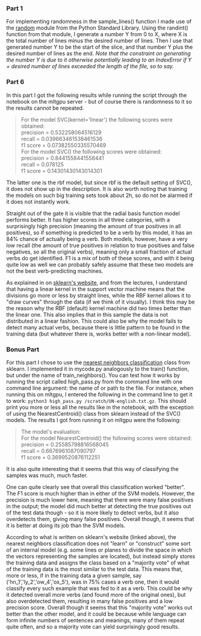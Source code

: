### Part 1
For implementing randomness in the sample_lines() function I made use of the [random](https://docs.python.org/3/library/random.html) module from the Python Standard Library. Using the randint() function from that module, I generate a number Y from 0 to X, where X is the total number of lines minus the desired number of lines. Then I use that generated number Y to be the start of the slice, and that number Y plus the desired number of lines as the end. _Note that the constraint on generating the number Y is due to it otherwise potentially leading to an IndexError if Y + desired number of lines exceeded the length of the file, so to say._

### Part 6
In this part I got the following results while running the script through the notebook on the mltgpu server - but of course there is randomness to it so the results cannot be repeated.
>For the model SVC(kernel='linear') the following scores were obtained:      
>	precision = 0.532258064516129    
>	recall = 0.039663461538461536    
>	f1 score = 0.07382550335570469   
>For the model SVC() the following scores were obtained:    
>	precision = 0.8441558441558441    
>	recall = 0.078125     
>	f1 score = 0.14301430143014301      

The latter one is the rbf model, but since rbf is the default setting of SVC(), it does not show up in the description. It is also worth noting that training the models on such big training sets took about 2h, so do not be alarmed if it does not instantly work.   

Straight out of the gate it is visible that the radial basis function model performs better. It has higher scores in all three categories, with a surprisingly high precision (meaning the amount of true positives in all positives), so if something is predicted to be a verb by this model, it has an 84% chance of actually being a verb. Both models, however, have a very low recall (the amount of true positives in relation to true positives and false negatives, so all the original verbs), meaning only a small fraction of actual verbs do get identified. F1 is a mix of both of these scores, and with it being quite low as well we can probably safely assume that these two models are not the best verb-predicting machines.   

As explained in on [sklearn's website](https://scikit-learn.org/stable/modules/svm.html), and from the lectures, I understand that having a linear kernel in the support vector machine means that the divisions go more or less by straight lines, while the RBF kernel allows it to "draw curves" through the data (if we think of it visually). I think this may be the reason why the RBF (default) kernel machine did two times better than the linear one. This also implies that in this sample the data is not distributed in a linear fashion. This could also be why the model fails to detect many actual verbs, because there is little pattern to be found in the training data (but whatever there is, works better with a non-linear model).

### Bonus Part
For this part I chose to use the [nearest neighbors classification](https://scikit-learn.org/stable/modules/neighbors.html#nearest-neighbors-classification) class from sklearn. I implemented it in mycode.py analogously to the train() function, but under the name of train_neighbors(). You can test how it works by running the script called high_pass.py from the command line with one command line argument: the name of or path to the file. For instance, when running this on mltgpu, I entered the following in the command line to get it to work: `python3 high_pass.py /scratch/UN-english.txt.gz`. This should print you more or less all the results like in the notebook, with the exception of using the NearestCentroid() class from sklearn instead of the SVC() models. The results I got from running it on mltgpu were the following:   

>The model's evaluation:   
>For the model NearestCentroid() the following scores were obtained:   
>        precision = 0.25585798816568045   
>        recall = 0.6676961087090797   
>        f1 score = 0.3699520876112251      

It is also quite interesting that it seems that this way of classifying the samples was much, much faster.   

One can quite clearly see that overall this classification worked "better". The F1 score is much higher than in either of the SVM models. However, the precision is much lower here, meaning that there were many false positives in the output; the model did much better at detecting the true positives out of the test data though - so it is more likely to detect verbs, but it also overdetects them, giving many false positives. Overall though, it seems that it is better at doing its job than the SVM models.   

According to what is written on sklearn's website (linked above), the nearest neighbors classification does not "learn" or "construct" some sort of an internal model (e.g. some lines or planes to divide the space in which the vectors representing the samples are located), but instead simply stores the training data and assigns the class based on a "majority vote" of what of the training data is the most similar to the test data. This means that, more or less, if in the training data a given sample, say ('hn_1','ly_2','ow_4','ox_5'), was in 75% cases a verb one, then it would classify every such example that was fed to it as a verb. This could be why it detected overall more verbs (and found more of the original ones), but also overdetected them, resulting in many false positives and a low precision score. Overall though it seems that this "majority vote" works out better than the other model, and it could be because while language can form infinite numbers of sentences and meanings, many of them repeat quite often, and so a majority vote can yield surprisingly good results. 
